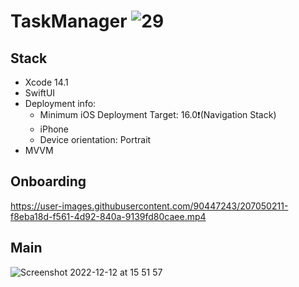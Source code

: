 # TaskManager ![29](https://user-images.githubusercontent.com/90447243/203804383-8b81b293-35c6-4924-8eb2-871b8d3a4b21.png)

## Stack
* Xcode 14.1
* SwiftUI
* Deployment info:
     - Minimum iOS Deployment Target: 16.0❗️(Navigation Stack)
     - iPhone
     - Device orientation: Portrait
* MVVM

## Onboarding
https://user-images.githubusercontent.com/90447243/207050211-f8eba18d-f561-4d92-840a-9139fd80caee.mp4

## Main
![Screenshot 2022-12-12 at 15 51 57](https://user-images.githubusercontent.com/90447243/207050344-a96f83bc-8027-41a1-8d60-64f7fb8a4d82.png)
